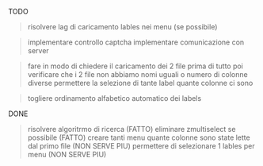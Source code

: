 TODO

> risolvere lag di caricamento lables nei menu (se possibile)

> implementare controllo captcha
> implementare comunicazione con server

> fare in modo di chiedere il caricamento dei 2 file prima di tutto
> poi verificare che i 2 file non abbiamo nomi uguali o numero di colonne diverse
> permettere la selezione di tante label quante colonne ci sono

> togliere ordinamento alfabetico automatico dei labels

DONE

> risolvere algoritrmo di ricerca (FATTO)
> eliminare zmultiselect se possibile (FATTO)
> creare tanti menu quante colonne sono state lette dal primo file (NON SERVE PIU)
> permettere di selezionare 1 lables per menu (NON SERVE PIU)
